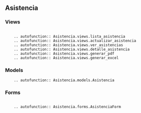 ## Asistencia

### Views

```{eval-rst}

    .. autofunction:: Asistencia.views.lista_asistencia
    .. autofunction:: Asistencia.views.actualizar_asistencia
    .. autofunction:: Asistencia.views.ver_asistencias
    .. autofunction:: Asistencia.views.detalle_asistencia
    .. autofunction:: Asistencia.views.generar_pdf
    .. autofunction:: Asistencia.views.generar_excel

```

### Models

```{eval-rst}
    .. autofunction:: Asistencia.models.Asistencia
```

### Forms

```{eval-rst}

    .. autofunction:: Asistencia.forms.AsistenciaForm


```
